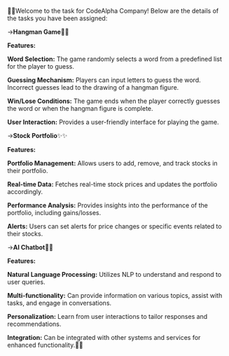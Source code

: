 🚀🚀Welcome to the task for CodeAlpha Company! Below are the details of the tasks you have been assigned:

->**Hangman Game**🤳🤳

**Features:**

**Word Selection:** 
The game randomly selects a word from a predefined list for the player to guess.

**Guessing Mechanism:** 
Players can input letters to guess the word. Incorrect guesses lead to the drawing of a hangman figure.

**Win/Lose Conditions:**
The game ends when the player correctly guesses the word or when the hangman figure is complete.

**User Interaction:**
Provides a user-friendly interface for playing the game.

->**Stock Portfolio**✨✨

**Features:**

**Portfolio Management:** 
Allows users to add, remove, and track stocks in their portfolio.

**Real-time Data:** 
Fetches real-time stock prices and updates the portfolio accordingly.

**Performance Analysis:**
Provides insights into the performance of the portfolio, including gains/losses.

**Alerts:** 
Users can set alerts for price changes or specific events related to their stocks.

->**AI Chatbot**🎁🎁

**Features:**

**Natural Language Processing:**
Utilizes NLP to understand and respond to user queries.

**Multi-functionality:** 
Can provide information on various topics, assist with tasks, and engage in conversations.

**Personalization:**
Learn from user interactions to tailor responses and recommendations.

**Integration:**
Can be integrated with other systems and services for enhanced functionality.🚀🚀
